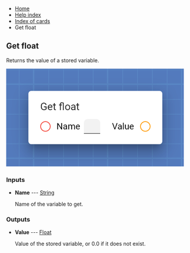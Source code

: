 <ul class="breadcrumb">
    <li><a href="">Home</a></li>
    <li><a href="help.html">Help index</a></li>
    <li><a href="cards/">Index of cards</a></li>
    <li>Get float</li>
</ul>

## Get float

Returns the value of a stored variable.

!["Get float" card](assets/img/cards/getFloat_1.png)


### Inputs


* **Name** --- [String](types/String.html)

  Name of the variable to get.





### Outputs


* **Value** --- [Float](types/Float.html)

  Value of the stored variable, or 0.0 if it does not exist.




